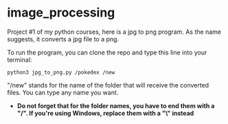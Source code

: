 # image_processing
Project #1 of my python courses, here is a jpg to png program. As the name suggests, it converts a jpg file to a png.

To run the program, you can clone the repo and type this line into your terminal:
```terminal
python3 jpg_to_png.py /pokedex /new
```

"/new" stands for the name of the folder that will receive the converted files. You can type any name you want.
- **Do not forget that for the folder names, you have to end them with a "/". If you're using Windows, replace them with a "\\" instead**
